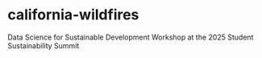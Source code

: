# california-wildfires
Data Science for Sustainable Development Workshop at the 2025 Student Sustainability Summit
